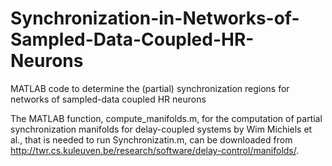 # Synchronization-in-Networks-of-Sampled-Data-Coupled-HR-Neurons
MATLAB code to determine the (partial) synchronization regions for networks of sampled-data coupled HR neurons

The MATLAB function, compute_manifolds.m, for the computation of partial synchronization manifolds for delay-coupled systems by Wim Michiels et al.,
that is needed to run Synchronizatin.m, can be downloaded from http://twr.cs.kuleuven.be/research/software/delay-control/manifolds/.
